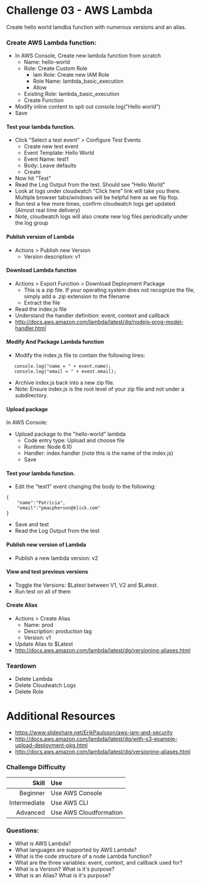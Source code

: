 Challenge 03 - AWS Lambda
==================

Create hello world lamdba function with numerous versions and an alias.

### Create AWS Lambda function:
* In AWS Console, Create new lambda function from scratch
	* Name: hello-world
	* Role: Create Custom Role
    	* Iam Role: Create new IAM Role
    	* Role Name: lambda_basic_execution
    	* Allow
	* Existing Role: lambda_basic_execution
	* Create Function
* Modify inline content to spit out console.log("Hello world")
* Save

#### Test your lambda function.  
* Click "Select a test event" > Configure Test Events
	* Create new test event
	* Event Template: Hello World
	* Event Name: test1
	* Body: Leave defaults
	* Create
* Now hit "Test"
* Read the Log Output from the test.  Should see "Hello World"
* Look at logs under cloudwatch "Click here" link will take you there.  Multiple browser tabs/windows will be helpful here as we flip flop.
* Run test a few more times, confirm cloudwatch logs get updated. (Almost real time delivery)
* Note, cloudwatch logs will also create new log files periodically under the log group

#### Publish version of Lambda
* Actions > Publish new Version
	* Version description: v1


#### Download Lambda function
* Actions > Export Function > Download Deployment Package
	* This is a zip file.  If your operating system does not recognize the file, simply add a .zip extension to the filename 
	* Extract the file
* Read the index.js file
* Understand the handler definition: event, context and callback
* http://docs.aws.amazon.com/lambda/latest/dg/nodejs-prog-model-handler.html


#### Modify And Package Lambda function
* Modify the index.js file to contain the following lines:
```
   console.log("name = " + event.name);
   console.log("email = " + event.email);  
```
* Archive index.js back into a new zip file.
* Note: Ensure index.js is the root level of your zip file and not under a subdirectory.

#### Upload package
In AWS Console:

* Upload package to the "hello-world" lambda 
	* Code entry type: Upload and choose file
	* Runtime: Node 6.10
	* Handler: index.handler (note this is the name of the index.js)
	* Save

#### Test your lambda function.  
* Edit the "test1" event changing the body to the following:
```
{
    "name":"Patricia", 
    "email":"pmacpherson@klick.com"
}
```
* Save and test
* Read the Log Output from the test


#### Publish new version of Lambda
* Publish a new lambda version: v2

#### View and test previous versions
* Toggle the Versions: $Latest between V1, V2 and $Latest.
* Run test on all of them

#### Create Alias
* Actions > Create Alias
	* Name: prod
	* Description: production tag
	* Version: v1
* Update Alias to $Latest
* http://docs.aws.amazon.com/lambda/latest/dg/versioning-aliases.html


### Teardown
* Delete Lambda
* Delete Cloudwatch Logs
* Delete Role

# Additional Resources
* https://www.slideshare.net/ErikPaulsson/aws-iam-and-security
* http://docs.aws.amazon.com/lambda/latest/dg/with-s3-example-upload-deployment-pkg.html
* http://docs.aws.amazon.com/lambda/latest/dg/versioning-aliases.html


### Challenge Difficulty 
Skill | Use
---:|:---
Beginner | Use AWS Console
Intermediate | Use AWS CLI
Advanced | Use AWS Cloudformation

### Questions:

* What is AWS Lambda?
* What languages are supported by AWS Lambda?
* What is the code structure of a node Lambda function?
* What are the three variables: event, context, and callback used for?
* What is a Version?  What is it's purpose?
* What is an Alias?  What is it's purpose?




